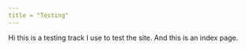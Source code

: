 ```yaml
---
title = "Testing"
---
```


Hi this is a testing track I use to test the site. And this is an index page.

[test]: https://test.com